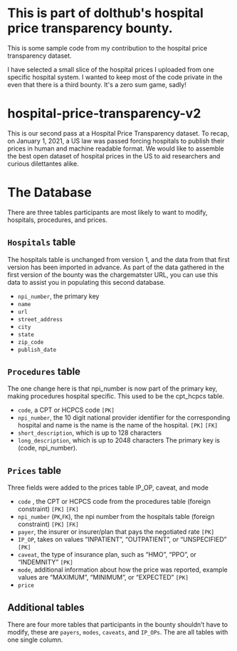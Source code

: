# This is part of dolthub's hospital price transparency bounty. 
This is some sample code from my contribution to the hospital price transparency dataset.

I have selected a small slice of the hospital prices I uploaded from one specific hospital system. I wanted to keep most of the code private in the even that there is a third bounty. It's a zero sum game, sadly!


# hospital-price-transparency-v2
This is our second pass at a Hospital Price Transparency dataset. To recap, on January 1, 2021, a US law was passed  forcing hospitals to publish their prices in human and machine readable format. We would like to assemble the best open dataset of hospital prices in the US to aid researchers and curious dilettantes alike.

# The Database
There are three tables participants are most likely to want to modify, hospitals, procedures, and prices.

## `Hospitals` table
The hospitals table is unchanged from version 1, and the data from that first version has been imported in advance. As part of the data gathered in the first version of the bounty was the chargematster URL, you can use this data to assist you in populating this second database.

* `npi_number`, the primary key
* `name`
* `url`
* `street_address`
* `city`
* `state`
* `zip_code`
* `publish_date`

## `Procedures` table
The one change here is that  npi_number is now part of the primary key, making procedures hospital specific. This used to be the cpt_hcpcs table.

* `code`, a CPT or HCPCS code `[PK]`
* `npi_number`, the 10 digit national provider identifier for the corresponding hospital and name is the name is the name of the hospital. `[PK]` `[FK]`
* `short_description`, which is up to 128 characters
* `long_description`, which is up to 2048 characters
The primary key is (code, npi_number).

## `Prices` table
Three fields were added to the prices table IP_OP, caveat, and mode

* `code` , the CPT or HCPCS code from the procedures table (foreign constraint) `[PK]` `[FK]`
* `npi_number` (`PK`,`FK`), the npi number from the hospitals table (foreign constraint) `[PK]` `[FK]`
* `payer`, the insurer or insurer/plan that pays the negotiated rate `[PK]`
* `IP_OP`, takes on values “INPATIENT”, “OUTPATIENT”, or “UNSPECIFIED” `[PK]`
* `caveat`, the type of insurance plan, such as “HMO”, “PPO”, or “INDEMNITY” `[PK]`
* `mode`, additional information about how the price was reported, example values are “MAXIMUM”, “MINIMUM”, or “EXPECTED” `[PK]`
* `price`

## Additional tables
There are four more tables that participants in the bounty shouldn’t have to modify, these are `payers`, `modes`, `caveats`, and `IP_OPs`. The are all tables with one single column.